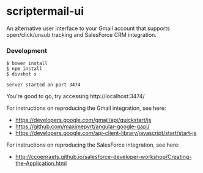 # scriptermail-ui

An alternative user interface to your Gmail account that supports 
open/click/unsub tracking and SalesForce CRM integration.

### Development

```
$ bower install
$ npm install
$ divshot s

Server started on port 3474
```

You're good to go, try accessing http://localhost:3474/

For instructions on reproducing the Gmail integration, see here:

- https://developers.google.com/gmail/api/quickstart/js
- https://github.com/maximepvrt/angular-google-gapi/
- https://developers.google.com/api-client-library/javascript/start/start-js

For instructions on reproducing the SalesForce integration, see here:

- http://ccoenraets.github.io/salesforce-developer-workshop/Creating-the-Application.html
